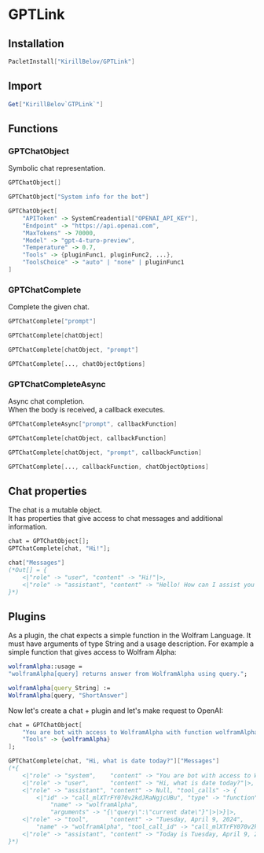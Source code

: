 # GPTLink

## Installation

```mathematica
PacletInstall["KirillBelov/GPTLink"]
```

## Import

```mathematica
Get["KirillBelov`GTPLink`"]
```

## Functions

### GPTChatObject

Symbolic chat representation.

```mathematica
GPTChatObject[]

GPTChatObject["System info for the bot"]

GPTChatObject[
    "APIToken" -> SystemCreadential["OPENAI_API_KEY"], 
    "Endpoint" -> "https://api.openai.com", 
    "MaxTokens" -> 70000, 
    "Model" -> "gpt-4-turo-preview", 
    "Temperature" -> 0.7, 
    "Tools" -> {pluginFunc1, pluginFunc2, ...}, 
    "ToolsChoice" -> "auto" | "none" | pluginFunc1
]
```

### GPTChatComplete

Complete the given chat. 

```mathematica
GPTChatComplete["prompt"] 

GPTChatComplete[chatObject] 

GPTChatComplete[chatObject, "prompt"]

GPTChatComplete[..., chatObjectOptions]
```

### GPTChatCompleteAsync

Async chat completion.  
When the body is received, a callback executes. 

```mathematica
GPTChatCompleteAsync["prompt", callbackFunction] 

GPTChatComplete[chatObject, callbackFunction] 

GPTChatComplete[chatObject, "prompt", callbackFunction]

GPTChatComplete[..., callbackFunction, chatObjectOptions]
```

## Chat properties

The chat is a mutable object.  
It has properties that give access to chat messages and additional information. 

```mathematica
chat = GPTChatObject[]; 
GPTChatComplete[chat, "Hi!"];

chat["Messages"]
(*Out[] = {
    <|"role" -> "user", "content" -> "Hi!"|>, 
    <|"role" -> "assistant", "content" -> "Hello! How can I assist you today?"|>
}*)
```

## Plugins

As a plugin, the chat expects a simple function in the Wolfram Language. 
It must have arguments of type String and a usage description. 
For example a simple function that gives access to Wolfram Alpha:

```mathematica
wolframAlpha::usage = 
"wolframAlpha[query] returns answer from WolframAlpha using query."; 

wolframAlpha[query_String] := 
WolframAlpha[query, "ShortAnswer"]
```

Now let's create a chat + plugin and let's make request to OpenAI:

```mathematica
chat = GPTChatObject[
    "You are bot with access to WolframAlpha with function wolframAlpha(query).", 
    "Tools" -> {wolframAlpha}
]; 

GPTChatComplete[chat, "Hi, what is date today?"]["Messages"]
(*{
    <|"role" -> "system",    "content" -> "You are bot with access to WolframAlpha with function wolframAlpha(query)."|>, 
    <|"role" -> "user",      "content" -> "Hi, what is date today?"|>, 
    <|"role" -> "assistant", "content" -> Null, "tool_calls" -> {
        <|"id" -> "call_mlXTrFY070v2kdJRaNgjcUBu", "type" -> "function", "function" -> <|
            "name" -> "wolframAlpha", 
            "arguments" -> "{\"query\":\"current date\"}"|>|>}|>, 
    <|"role" -> "tool",      "content" -> "Tuesday, April 9, 2024", 
        "name" -> "wolframAlpha", "tool_call_id" -> "call_mlXTrFY070v2kdJRaNgjcUBu"|>, 
    <|"role" -> "assistant", "content" -> "Today is Tuesday, April 9, 2024."|>
}*)
```
